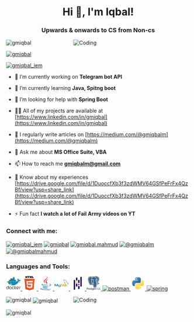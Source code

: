<!-- [![MasterHead](https://media.tenor.com/CzdMW7wnLn8AAAAC/coding.gif)](https://www.linkedin.com/in/gmiqbal) -->



<h1 align="center">Hi 👋, I'm Iqbal!</h1>
<h3 align="center">Upwards & onwards to CS from Non-cs</h3>
<img align="right" alt="Coding" width="320" src="https://media.tenor.com/JKME0oniBxIAAAAS/parkour-theoffice.gif">

<p align="left"> <img src="https://komarev.com/ghpvc/?username=gmiqbal&label=Profile%20views&color=0e75b6&style=flat" alt="gmiqbal" /> </p>

<p align="left"> <a href="https://github.com/ryo-ma/github-profile-trophy"><img src="https://github-profile-trophy.vercel.app/?username=gmiqbal" alt="gmiqbal" /></a> </p>

<p align="left"> <a href="https://twitter.com/gmiqbal_iem" target="blank"><img src="https://img.shields.io/twitter/follow/gmiqbal_iem?logo=twitter&style=for-the-badge" alt="gmiqbal_iem" /></a> </p>

- 🔭 I’m currently working on **Telegram bot API**

- 🌱 I’m currently learning **Java, Spitng boot**

- 🤝 I’m looking for help with **Spring Boot**

- 👨‍💻 All of my projects are available at [https://www.linkedin.com/in/gmiqbal](https://www.linkedin.com/in/gmiqbal)

- 📝 I regularly write articles on [https://medium.com/@gmiqbalm](https://medium.com/@gmiqbalm)

- 💬 Ask me about **MS Office Suite, VBA**

- 📫 How to reach me **gmiqbalm@gmail.com**

- 📄 Know about my experiences [https://drive.google.com/file/d/1DuoccfXb3f3zdWMV64GSfPeFrFx4QzBf/view?usp=share_link](https://drive.google.com/file/d/1DuoccfXb3f3zdWMV64GSfPeFrFx4QzBf/view?usp=share_link)

- ⚡ Fun fact **I watch a lot of Fail Army videos on YT**

<h3 align="left">Connect with me:</h3>
<p align="left">
<a href="https://twitter.com/gmiqbal_iem" target="blank"><img align="center" src="https://raw.githubusercontent.com/rahuldkjain/github-profile-readme-generator/master/src/images/icons/Social/twitter.svg" alt="gmiqbal_iem" height="30" width="40" /></a>
<a href="https://linkedin.com/in/gmiqbal" target="blank"><img align="center" src="https://raw.githubusercontent.com/rahuldkjain/github-profile-readme-generator/master/src/images/icons/Social/linked-in-alt.svg" alt="gmiqbal" height="30" width="40" /></a>
<a href="https://fb.com/gmiqbal.mahmud" target="blank"><img align="center" src="https://raw.githubusercontent.com/rahuldkjain/github-profile-readme-generator/master/src/images/icons/Social/facebook.svg" alt="gmiqbal.mahmud" height="30" width="40" /></a>
<a href="https://medium.com/@gmiqbalm" target="blank"><img align="center" src="https://raw.githubusercontent.com/rahuldkjain/github-profile-readme-generator/master/src/images/icons/Social/medium.svg" alt="@gmiqbalm" height="30" width="40" /></a>
<a href="https://www.youtube.com/c/@gmiqbalmahmud" target="blank"><img align="center" src="https://raw.githubusercontent.com/rahuldkjain/github-profile-readme-generator/master/src/images/icons/Social/youtube.svg" alt="@gmiqbalmahmud" height="30" width="40" /></a>
</p>



<h3 align="left">Languages and Tools:</h3>
<p align="left"> <a href="https://www.docker.com/" target="_blank" rel="noreferrer"> <img src="https://raw.githubusercontent.com/devicons/devicon/master/icons/docker/docker-original-wordmark.svg" alt="docker" width="40" height="40"/> </a> <a href="https://www.w3.org/html/" target="_blank" rel="noreferrer"> <img src="https://raw.githubusercontent.com/devicons/devicon/master/icons/html5/html5-original-wordmark.svg" alt="html5" width="40" height="40"/> </a> <a href="https://www.java.com" target="_blank" rel="noreferrer"> <img src="https://raw.githubusercontent.com/devicons/devicon/master/icons/java/java-original.svg" alt="java" width="40" height="40"/> </a> <a href="https://www.mysql.com/" target="_blank" rel="noreferrer"> <img src="https://raw.githubusercontent.com/devicons/devicon/master/icons/mysql/mysql-original-wordmark.svg" alt="mysql" width="40" height="40"/> </a> <a href="https://pandas.pydata.org/" target="_blank" rel="noreferrer"> <img src="https://raw.githubusercontent.com/devicons/devicon/2ae2a900d2f041da66e950e4d48052658d850630/icons/pandas/pandas-original.svg" alt="pandas" width="40" height="40"/> </a> <a href="https://www.postgresql.org" target="_blank" rel="noreferrer"> <img src="https://raw.githubusercontent.com/devicons/devicon/master/icons/postgresql/postgresql-original-wordmark.svg" alt="postgresql" width="40" height="40"/> </a> <a href="https://postman.com" target="_blank" rel="noreferrer"> <img src="https://www.vectorlogo.zone/logos/getpostman/getpostman-icon.svg" alt="postman" width="40" height="40"/> </a> <a href="https://www.python.org" target="_blank" rel="noreferrer"> <img src="https://raw.githubusercontent.com/devicons/devicon/master/icons/python/python-original.svg" alt="python" width="40" height="40"/> </a> <a href="https://spring.io/" target="_blank" rel="noreferrer"> <img src="https://www.vectorlogo.zone/logos/springio/springio-icon.svg" alt="spring" width="40" height="40"/> </a> </p>



<p><img align="left" src="https://github-readme-stats.vercel.app/api/top-langs?username=gmiqbal&show_icons=true&locale=en&layout=compact" alt="gmiqbal" /></p>

<p><img align="right" alt="Coding" width="320" src="https://media.tenor.com/CzdMW7wnLn8AAAAC/coding.gif"></p>

<p>&nbsp;<img align="center" src="https://github-readme-stats.vercel.app/api?username=gmiqbal&show_icons=true&locale=en" alt="gmiqbal" /></p>

<p><img align="center" src="https://github-readme-streak-stats.herokuapp.com/?user=gmiqbal&" alt="gmiqbal" /></p>
